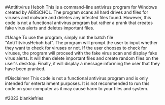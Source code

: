 #Antititvirus Heboh
This is a command-line antivirus program for Windows created by ABIISCHOL. The program scans all hard drives and files for viruses and malware and deletes any infected files found. However, this code is not a functional antivirus program but rather a prank that creates fake virus alerts and deletes important files.

#Usage
To use the program, simply run the batch file "AntiTitvirusHeboh.bat". The program will prompt the user to input whether they want to check for viruses or not. If the user chooses to check for viruses, the program will proceed with the fake virus scan and display fake virus alerts. It will then delete important files and create random files on the user's desktop. Finally, it will display a message informing the user that they have been pranked.

#Disclaimer
This code is not a functional antivirus program and is only intended for entertainment purposes. It is not recommended to run this code on your computer as it may cause harm to your files and system.

#2023 blankiefries
